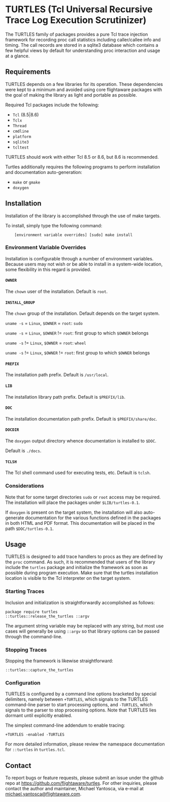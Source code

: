 # TURTLES (Tcl Universal Recursive Trace Log Execution Scrutinizer)

The TURTLES family of packages provides a pure Tcl trace injection framework
for recording proc call statistics including caller/callee info and timing.
The call records are stored in a sqlite3 database which contains a few helpful
views by default for understanding proc interaction and usage at a glance.

## Requirements

TURTLES depends on a few libraries for its operation. These dependencies were
kept to a minimum and avoided using core flightaware packages with the goal
of making the library as light and portable as possible.

Required Tcl packages include the following:

- `Tcl` (8.5|8.6)
- `Tclx`
- `Thread`
- `cmdline`
- `platform`
- `sqlite3`
- `tcltest`

TURTLES should work with either Tcl 8.5 or 8.6, but 8.6 is recommended.

Turtles additionally requires the following programs to perform installation
and documentation auto-generation:

- `make` or `gmake`
- `doxygen`

## Installation

Installation of the library is accomplished through the use of make targets.

To install, simply type the following command:

```
    [environment variable overrides] [sudo] make install
```

### Environment Variable Overrides

Installation is configurable through a number of environment variables.
Because users may not wish or be able to install in a system-wide location,
some flexibility in this regard is provided.

#### `OWNER`

The `chown` user of the installation. Default is `root`.

#### `INSTALL_GROUP`

The `chown` group of the installation. Default depends on the target system.

`uname -s` = `Linux`, `$OWNER` = `root`: `sudo`

`uname -s` = `Linux`, `$OWNER` != `root`: first group to which `$OWNER` belongs

`uname -s` != `Linux`, `$OWNER` = `root`: `wheel`

`uname -s` != `Linux`, `$OWNER` != `root`: first group to which `$OWNER` belongs

#### `PREFIX`

The installation path prefix. Default is `/usr/local`.

#### `LIB`

The installation library path prefix. Default is `$PREFIX/lib`.

#### `DOC`

The installation documentation path prefix. Default is `$PREFIX/share/doc`.


#### `DOCDIR`

The `doxygen` output directory whence documentation is installed to `$DOC`.

Default is `./docs`.

#### `TCLSH`

The Tcl shell command used for executing tests, etc. Default is `tclsh`.

### Considerations

Note that for some target directories `sudo` or `root` access may be required.
The installation will place the packages under `$LIB/turtles-0.1`.

If `doxygen` is present on the target system, the installation will also
auto-generate documentation for the various functions defined in the packages
in both HTML and PDF format. This documentation will be placed in the path
`$DOC/turtles-0.1`.

## Usage

TURTLES is designed to add trace handlers to procs as they are defined by
the `proc` command. As such, it is recommended that users of the library
include the `turtles` package and initialize the framework as soon as possible
during program execution. Make sure that the turtles installation location
is visible to the Tcl interpreter on the target system.

### Starting Traces

Inclusion and initialization is straightforwardly accomplished as follows:

```
package require turtles
::turtles::release_the_turtles ::argv
```

The argument string variable may be replaced with any string, but most use
cases will generally be using `::argv` so that library options can be passed
through the command-line.

### Stopping Traces

Stopping the framework is likewise straightforward:

```
::turtles::capture_the_turtles
```

### Configuration

TURTLES is configured by a command line options bracketed by special delimiters,
namely between `+TURTLES`, which signals to the TURTLES command-line parser
to start processing options, and `-TURTLES`, which signals to the parser to stop
processing options. Note that TURTLES lies dormant until explicitly enabled.

The simplest command-line addendum to enable tracing:

```
+TURTLES -enabled -TURTLES
```

For more detailed information, please review the namespace documentation for
`::turtles` in `turtles.tcl`.

## Contact

To report bugs or feature requests, please submit an issue under the github
repo at https://github.com/flightaware/turtles. For other inquiries,
please contact the author and maintainer, Michael Yantosca, via e-mail at
michael.yantosca@flightaware.com.
